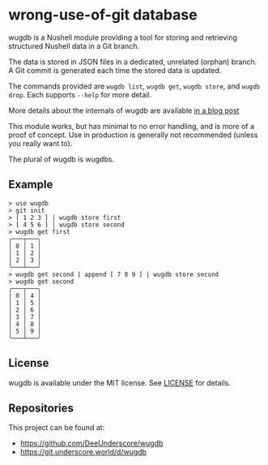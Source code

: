 # wrong-use-of-git database
wugdb is a Nushell module providing a tool for storing and retrieving structured Nushell data in a Git branch. 

The data is stored in JSON files in a dedicated, unrelated (orphan) branch. A Git commit is generated each time the stored data is updated.

The commands provided are `wugdb list`, `wugdb get`, `wugdb store`, and `wugdb drop`.  Each supports `--help` for more detail. 

More details about the internals of wugdb are available [in a blog post](http://dee.underscore.world/blog/git-as-a-database-kind-of/)

This module works, but has minimal to no error handling, and is more of a proof of concept. Use in production is generally not recommended (unless you really want to).

The plural of wugdb is wugdbs. 

## Example
```shellsession
> use wugdb
> git init
> [ 1 2 3 ] | wugdb store first
> [ 4 5 6 ] | wugdb store second
> wugdb get first 
╭───┬───╮
│ 0 │ 1 │
│ 1 │ 2 │
│ 2 │ 3 │
╰───┴───╯
> wugdb get second | append [ 7 8 9 ] | wugdb store second
> wugdb get second
╭───┬───╮
│ 0 │ 4 │
│ 1 │ 5 │
│ 2 │ 6 │
│ 3 │ 7 │
│ 4 │ 8 │
│ 5 │ 9 │
╰───┴───╯
```

## License
wugdb is available under the MIT license. See [LICENSE](./LICENSE) for details.

## Repositories
This project can be found at:
* https://github.com/DeeUnderscore/wugdb
* https://git.underscore.world/d/wugdb 
